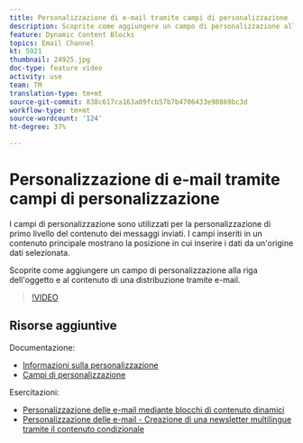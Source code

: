 ```yaml
---
title: Personalizzazione di e-mail tramite campi di personalizzazione
description: Scoprite come aggiungere un campo di personalizzazione alla riga dell'oggetto e al contenuto di una distribuzione tramite e-mail.
feature: Dynamic Content Blocks
topics: Email Channel
kt: 5921
thumbnail: 24925.jpg
doc-type: feature video
activity: use
team: TM
translation-type: tm+mt
source-git-commit: 838c617ca163a09fcb57b7b4706433e98869bc3d
workflow-type: tm+mt
source-wordcount: '124'
ht-degree: 37%

---
```



# Personalizzazione di e-mail tramite campi di personalizzazione

I campi di personalizzazione sono utilizzati per la personalizzazione di primo livello del contenuto dei messaggi inviati. I campi inseriti in un contenuto principale mostrano la posizione in cui inserire i dati da un&#39;origine dati selezionata.

Scoprite come aggiungere un campo di personalizzazione alla riga dell&#39;oggetto e al contenuto di una distribuzione tramite e-mail.

>[!VIDEO](https://video.tv.adobe.com/v/24925?quality=12)

## Risorse aggiuntive

Documentazione:

* [Informazioni sulla personalizzazione](https://docs.adobe.com/content/help/it-IT/campaign-classic/using/sending-messages/personalizing-deliveries/about-personalization.html)
* [Campi di personalizzazione](https://docs.adobe.com/content/help/en/campaign-classic/using/sending-messages/personalizing-deliveries/personalization-fields.html)

Esercitazioni:

* [Personalizzazione delle e-mail mediante blocchi di contenuto dinamici](/help/sending-messages/email-channel/personalization-with-dynamic-content-blocks.md)
* [Personalizzazione delle e-mail - Creazione di una newsletter multilingue tramite il contenuto condizionale](/help/sending-messages/email-channel/personalizing-emails-create-a-multi-lingual-newsletter-using-conditional-content.md)

